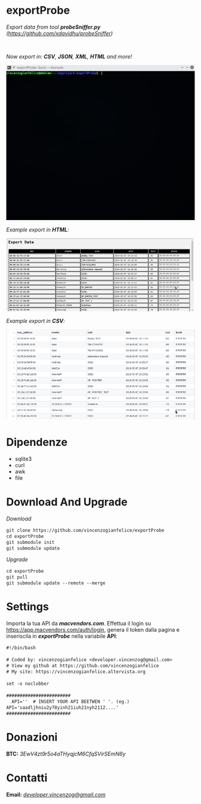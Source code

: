 # exportProbe
*Export data from tool **probeSniffer.py** (https://github.com/xdavidhu/probeSniffer)*

<br />

*Now export in: **CSV**, **JSON**, **XML**, **HTML** and more!*

<p align="center">
<img src="img/example.gif">
</p>

*Example export in **HTML**:*

<p align="center">
<img src="img/export_html.png">
</p>

*Example export in **CSV**:*

<p align="center">
<img src="img/export_csv.png">
</p>

# Dipendenze

- sqlite3
- curl
- awk
- file

# Download And Upgrade

*Download*

```
git clone https://github.com/vincenzogianfelice/exportProbe
cd exportProbe
git submodule init
git submodule update
```

*Upgrade*

```
cd exportProbe
git pull
git submodule update --remote --merge
```
# Settings

Importa la tua API da ***macvendors.com***. Effettua il login su https://app.macvendors.com/auth/login, genera il token
dalla pagina e inseriscila in ***exportProbe*** nella variabile **API**:

```
#!/bin/bash

# Coded by: vincenzogianfelice <developer.vincenzog@gmail.com>
# View my github at https://github.com/vincenzogianfelice
# My site: https://vincenzogianfelice.altervista.org

set -o noclobber

########################
  API=''  # INSERT YOUR API BEETWEN ' '. (eg.) API='saadljhniu2y78yinh21iuh21nyh2112....'
########################
```

# Donazioni

**BTC:** *3EwV4zt9r5o4aTHyqjcM6CfqSVirSEmN6y*

# Contatti

**Email:** *developer.vincenzog@gmail.com*
